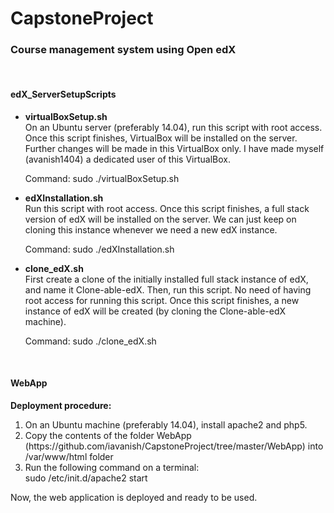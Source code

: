 # CapstoneProject
<h3>Course management system using Open edX</h3>
<br>
<h4>edX_ServerSetupScripts</h4>
<ul>
<li>
<b>virtualBoxSetup.sh</b><br>
On an Ubuntu server (preferably 14.04), run this script with root access. Once this script finishes, VirtualBox will be installed on the server. Further changes will be made in this VirtualBox only. I have made myself (avanish1404) a dedicated user of this VirtualBox.

Command: sudo ./virtualBoxSetup.sh
</li>

<li>
<b>edXInstallation.sh</b><br>
Run this script with root access. Once this script finishes, a full stack version of edX will be installed on the server. We can just keep on cloning this instance whenever we need a new edX instance.

Command: sudo ./edXInstallation.sh
</li>

<li>
<b>clone_edX.sh</b><br>
First create a clone of the initially installed full stack instance of edX, and name it Clone-able-edX.
Then, run this script. No need of having root access for running this script. Once this script finishes, a new instance of edX will be created (by cloning the Clone-able-edX machine).

Command: sudo ./clone_edX.sh
</li>
</ul>
<br>

<h4>WebApp</h4>

<b>Deployment procedure:</b>
<ol>
<li>On an Ubuntu machine (preferably 14.04), install apache2 and php5.</li>
<li>Copy the contents of the folder WebApp (https://github.com/iavanish/CapstoneProject/tree/master/WebApp) into /var/www/html folder</li>
<li>Run the following command on a terminal:<br>
    sudo /etc/init.d/apache2 start</li>
</ol>

Now, the  web application is deployed and ready to be used.
